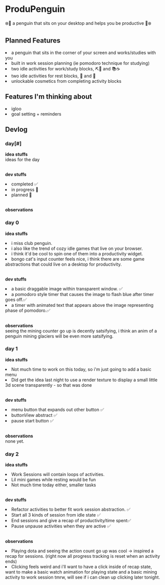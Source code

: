 # ProduPenguin
❄️🐧 a penguin that sits on your desktop and helps you be productive 🐧❄️

## Planned Features
<li> a penguin that sits in the corner of your screen and works/studies with you </li>
<li> built in work session planning (ie pomodoro technique for studying) </li>
<li> two idle activities for work/study blocks, ⛏️🧊 and  📚☕ </li>
<li> two idle activities for rest blocks, 🪩 and 🏀  </li>
<li> unlockable cosmetics from completing activity blocks </li>

## Features I'm thinking about
<li> igloo  </li>
<li> goal setting + reminders </li>

## Devlog
### day[#] ###

**idea stuffs** <br>
ideas for the day

<br> **dev stuffs** <br>
<li> completed ✅ </li>
<li>in progress 🔨  </li>
<li> planned 📘 </li>
 
<br> **observations** <br>

### day 0 
**idea stuffs** <br>
<li> i miss club penguin.</li>
<li>i also like the trend of cozy idle games that live on your browser.</li>
<li>i think it'd be cool to spin one of them into a productivity widget.</li>
<li>bongo cat's input counter feels nice, i think there are some game abstractions that could live on a desktop for productivity. </li>


<br> **dev stuffs** <br>
<li> a basic draggable image within transparent window. ✅ </li>
<li> a pomodoro style timer that causes the image to flash blue after timer goes off.✅</li>
<li>a timer with animated text that appears above the image representing phase of pomodoro.✅</li>

 <br> **observations** <br>
seeing the mining counter go up is decently satsifying, i think an anim of a penguin mining glaciers will be even more satsifying. 

### day 1 
**idea stuffs** <br>
<li>Not much time to work on this today, so i'm just going to add a basic menu</li>
<li>Did get the idea last night to use a render texture to display a small little 3d scene transparently - so that was done</li>

<br> **dev stuffs** <br>
<li>menu button that expands out other button ✅ </li>
<li>buttonView abstract ✅ </li>
<li>pause start button ✅ </li>

 <br> **observations** <br>
none yet.

### day 2 
**idea stuffs** <br>
<li>Work Sessions will contain loops of activities.</li>
<li>Lil mini games while resting would be fun</li>
<li>Not much time today either, smaller tasks</li>

<br> **dev stuffs** <br>
<li>Refactor activities to better fit work session abstraction. ✅</li>
<li>Start all 3 kinds of session from idle state ✅ </li>
<li>End sessions and give a recap of productivity/time spent✅</li>
<li>Pause unpause activities when they are active ✅ </li>

 <br> **observations** <br>
<li>Playing dota and seeing the action count go up was cool -> inspired a recap for sessions. (right now all progress tracking is reset when an activity ends)</li>
<li>Clicking feels weird and i'll want to have a click inside of recap state, want to make a basic watch animation for playing state and a basic mining activity to work session tmrw, will see if i can clean up clicking later tonight.</li>
